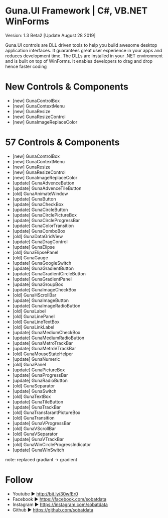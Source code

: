 # Guna.UI Framework | C#, VB.NET WinForms
Version: 1.3 Beta2 [Update August 28 2019]

Guna.UI controls are DLL driven tools to help you build awesome desktop application interfaces. It guarantees great user experience in your apps and reduces development time. The DLLs are installed in your .NET environment and is built on top of WinForms. It enables developers to drag and drop hence faster coding

# New Controls & Components
* [new] GunaControlBox
* [new] GunaContextMenu
* [new] GunaResize
* [new] GunaResizeControl
* [new] GunaImageReplaceColor

# 57 Controls & Components
* [new] GunaControlBox
* [new] GunaContextMenu
* [new] GunaResize
* [new] GunaResizeControl
* [new] GunaImageReplaceColor
* [update] GunaAdvenceButton
* [update] GunaAdvenceTileButton
* [old] GunaAnimateWindow
* [update] GunaButton
* [update] GunaCheckBox
* [update] GunaCircleButton
* [update] GunaCirclePictureBox
* [update] GunaCircleProgressBar
* [update] GunaColorTransition
* [update] GunaComboBox
* [old] GunaDataGridView
* [update] GunaDragControl
* [update] GunaElipse
* [old] GunaElipsePanel
* [old] GunaGauge
* [update] GunaGoogleSwitch
* [update] GunaGradientButton
* [update] GunaGradientCircleButton
* [update] GunaGradientPanel
* [update] GunaGroupBox
* [update] GunaImageCheckBox
* [old] GunaHScrollBar
* [update] GunaImageButton
* [update] GunaImageRadioButton
* [old] GunaLabel
* [old] GunaLinePanel
* [old] GunaLineTextBox
* [old] GunaLinkLabel
* [update] GunaMediumCheckBox
* [update] GunaMediumRadioButton
* [update] GunaMetroTrackBar
* [update] GunaMetroVTrackBar
* [old] GunaMouseStateHelper
* [update] GunaNumeric
* [old] GunaPanel
* [update] GunaPictureBox
* [update] GunaProgressBar
* [update] GunaRadioButton
* [old] GunaSeparator
* [update] GunaSwitch
* [old] GunaTextBox
* [update] GunaTileButton
* [update] GunaTrackBar
* [old] GunaTransfarantPictureBox
* [old] GunaTransition
* [update] GunaVProgressBar
* [old] GunaVScrollBar
* [old] GunaVSeparator
* [update] GunaVTrackBar
* [old] GunaWinCircleProgressIndicator
* [update] GunaWinSwitch

note: replaced gradiant -> gradient

# Follow
* Youtube ► http://bit.ly/30wfEr0
* Facebook ► https://facebook.com/sobatdata
* Instagram ► https://instagram.com/sobatdata
* Github ► https://github.com/sobatdata

